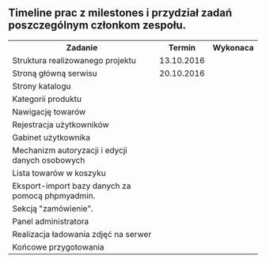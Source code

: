 
<table border="0">
<h2>Timeline prac z milestones i przydział zadań poszczególnym członkom zespołu.</h2>
   <tr>
    <th>Zadanie</th>
    <th>Termin</th>
    <th>Wykonaca</th>
   </tr>
   <tr><td>Struktura realizowanego projektu</td><td>13.10.2016</td><td></td></tr>
   <tr><td>Stroną główną serwisu</td><td>20.10.2016</td><td></td></tr>
   <tr><td>Strony katalogu</td><td></td><td></td></tr>
   <tr><td>Kategorii  produktu</td><td></td><td></td></tr>
   <tr><td>Nawigację towarów</td><td></td><td></td></tr>
   <tr><td>Rejestracja użytkowników</td><td></td><td></td></tr>
   <tr><td>Gabinet użytkownika</td><td></td><td></td></tr>
   <tr><td>Mechanizm autoryzacji i edycji danych osobowych</td><td></td><td></td></tr>
   <tr><td>Lista towarów w koszyku</td><td></td><td></td></tr>
   <tr><td>Eksport-import bazy danych za pomocą phpmyadmin.</td><td></td><td></td></tr>
   <tr><td>Sekcją "zamówienie".</td><td></td><td></td></tr>
   <tr><td>Panel administratora</td><td></td><td></td></tr>
   <tr><td>Realizacja  ładowania zdjęć na serwer</td><td></td><td></td></tr>
   <tr><td>Końcowe przygotowania</td><td></td><td></td></tr>
  </table>
